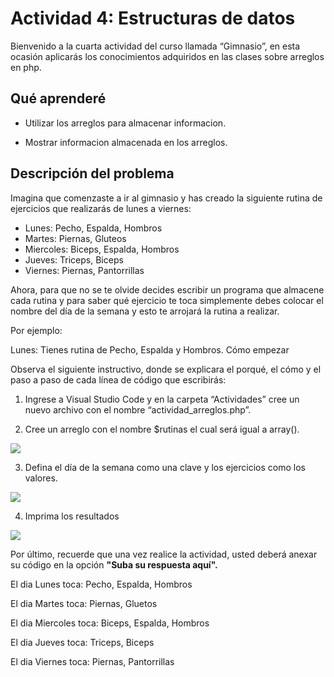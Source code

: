 # Actividad 4: Estructuras de datos

Bienvenido a la cuarta actividad del curso llamada “Gimnasio”, en esta ocasión aplicarás los conocimientos adquiridos en las clases sobre arreglos en php.

## Qué aprenderé

* Utilizar los arreglos para almacenar informacion.

* Mostrar informacion almacenada en los arreglos.

## Descripción del problema

Imagina que comenzaste a ir al gimnasio y has creado la siguiente rutina de ejercicios que realizarás de lunes a viernes:

* Lunes: Pecho, Espalda, Hombros
* Martes: Piernas, Gluteos
* Miercoles: Biceps, Espalda, Hombros
* Jueves: Triceps, Biceps
* Viernes: Piernas, Pantorrillas
 

Ahora, para que no se te olvide decides escribir un programa que almacene cada rutina y para saber qué ejercicio te toca simplemente debes colocar el nombre del día de la semana y esto te arrojará la rutina a realizar.

 

Por ejemplo:

 

Lunes: Tienes rutina de Pecho, Espalda y Hombros.
Cómo empezar

Observa el siguiente instructivo, donde se explicara el porqué, el cómo y el paso a paso de cada línea de código que escribirás:

 

1. Ingrese a Visual Studio Code y en la carpeta “Actividades” cree un nuevo archivo con el nombre “actividad_arreglos.php”.

 

2. Cree un arreglo con el nombre $rutinas el cual será igual a array().

 
![](https://edutin-publico.s3.amazonaws.com/documents/documents/Y3HHOVOtPt/archivo.png)
 

3. Defina el día de la semana como una clave y los ejercicios como los valores.

 
![](https://edutin-publico.s3.amazonaws.com/documents/documents/PYRra3RAr2/archivo.png)
 

4. Imprima los resultados

 
![](https://edutin-publico.s3.amazonaws.com/documents/documents/XRFnzUipoV/archivo.png)
 

Por último, recuerde que una vez realice la actividad, usted deberá anexar su código en la opción **"Suba su respuesta aquí".** 

El dia Lunes toca:  Pecho, Espalda, Hombros

El dia Martes toca:  Piernas, Gluetos 

El dia Miercoles toca:  Biceps, Espalda, Hombros 

El dia Jueves toca:  Triceps, Biceps 

El dia Viernes toca:  Piernas, Pantorrillas 